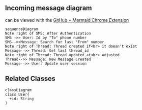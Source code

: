 ## Incoming message diagram
can be viewed with the [GitHub + Mermaid Chrome Extension](https://chrome.google.com/webstore/detail/github-%2B-mermaid/goiiopgdnkogdbjmncgedmgpoajilohe/related?hl=en)

```mermaid
sequenceDiagram
Note right of SMS: After Authentication
SMS ->> User: Id by "To" phone number
SMS-->>Message: Search for last "From" number
Note right of Thread: Thread created if<br> it doesn't exist
Message-->> Thread: Get last thread_id
Note right of Thread: Thread updated_at<br> adjusted
Thread-->> Message: New Message Created
Message-->> User: Update user session

```

## Related Classes
```mermaid
classDiagram
class User{
  +id: String
}

```
